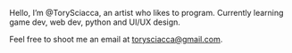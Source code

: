 Hello, I’m @TorySciacca, an artist who likes to program. Currently learning game dev, web dev, python and UI/UX design. 

Feel free to shoot me an email at torysciacca@gmail.com.

